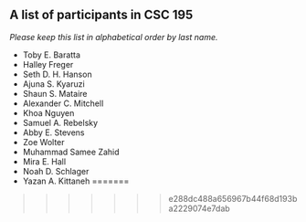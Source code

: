 A list of participants in CSC 195
---------------------------------

*Please keep this list in alphabetical order by last name.*

* Toby E. Baratta
* Halley Freger
* Seth D. H. Hanson
* Ajuna S. Kyaruzi
* Shaun S. Mataire
* Alexander C. Mitchell
* Khoa Nguyen
* Samuel A. Rebelsky
* Abby E. Stevens
* Zoe Wolter
* Muhammad Samee Zahid
* Mira E. Hall
* Noah D. Schlager
* Yazan A. Kittaneh
=======

>>>>>>> e288dc488a656967b44f68d193ba2229074e7dab
